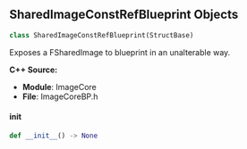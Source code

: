 ## SharedImageConstRefBlueprint Objects

```python
class SharedImageConstRefBlueprint(StructBase)
```

Exposes a FSharedImage to blueprint in an unalterable way.

**C++ Source:**

- **Module**: ImageCore
- **File**: ImageCoreBP.h

<a id="unreal.SharedImageConstRefBlueprint.__init__"></a>

#### __init__

```python
def __init__() -> None
```

<a id="unreal.JsonObjectWrapper"></a>